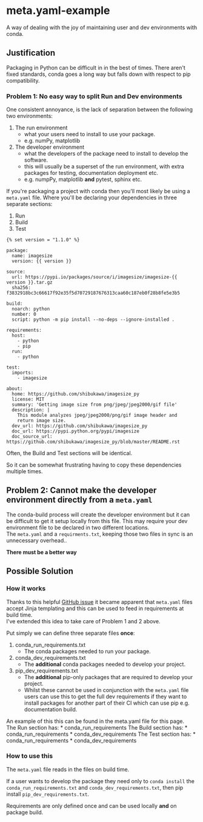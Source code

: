 # meta.yaml-example
A way of dealing with the joy of maintaining user and dev environments with conda.

## Justification

Packaging in Python can be difficult in in the best of times.
There aren't fixed standards, conda goes a long way but falls down with respect to pip compatibility.

### Problem 1: No easy way to split Run and Dev environments

One consistent annoyance, is the lack of separation between the following two environments:
1. The run environment
	* what your users need to install to use your package.
	* e.g. numPy, matplotlib
1. The developer environment
	* what the developers of the package need to install to develop the software.
	* this will usually be a superset of the run environment, with extra packages for testing, documentation deployment etc.
	* e.g. numpPy, matplotlib **and** pytest, sphinx etc.
  
If you're packaging a project with conda then you'll most likely be using a `meta.yaml` file.
Where you'll be declaring your dependencies in three separate sections:
1. Run
1. Build
1. Test

```
{% set version = "1.1.0" %}

package:
  name: imagesize
  version: {{ version }}

source:
  url: https://pypi.io/packages/source/i/imagesize/imagesize-{{ version }}.tar.gz
  sha256: f3832918bc3c66617f92e35f5d70729187676313caa60c187eb0f28b8fe5e3b5

build:
  noarch: python
  number: 0
  script: python -m pip install --no-deps --ignore-installed .

requirements:
  host:
    - python
    - pip
  run:
    - python

test:
  imports:
    - imagesize

about:
  home: https://github.com/shibukawa/imagesize_py
  license: MIT
  summary: 'Getting image size from png/jpeg/jpeg2000/gif file'
  description: |
    This module analyzes jpeg/jpeg2000/png/gif image header and
    return image size.
  dev_url: https://github.com/shibukawa/imagesize_py
  doc_url: https://pypi.python.org/pypi/imagesize
  doc_source_url: https://github.com/shibukawa/imagesize_py/blob/master/README.rst

```

Often, the Build and Test sections will be identical.

So it can be somewhat frustrating having to copy these dependencies multiple times.

## Problem 2: Cannot make the developer environment directly from a `meta.yaml`
The conda-build process will create the developer environment but it can be difficult to get it setup locally from this file.
This may require your dev environment file to be declared in two different locations. <br>
The `meta.yaml` and a `requirments.txt`, keeping those two files in sync is an unnecessary overhead..

**There must be a better way**

## Possible Solution

### How it works
Thanks to this helpful [GitHub issue](https://github.com/conda/conda/issues/6788) it became apparent that `meta.yaml` files accept Jinja templating and this can be used to feed in requirements at build time. <br>
I've extended this idea to take care of Problem 1 and 2 above.

Put simply we can define three separate files **once**:
1. conda_run_requirements.txt
	* The conda packages needed to run your package.
1. conda_dev_requirements.txt
	* The **additional** conda packages needed to develop your project.
1. pip_dev_requirements.txt
	* The **additional** pip-only packages that are required to develop your project.
	* Whilst these cannot be used in conjunction with the `meta.yaml` file users can use this to get the full dev requirements if they want to install packages for another part of their CI which can use pip e.g. documentation build.
  
An example of this this can be found in the meta.yaml file for this page. <br>
The Run section has:
	* conda_run_requirements
The Build section has:
	* conda_run_requirements
	* conda_dev_requirements
The Test section has:
	* conda_run_requirements
	* conda_dev_requirements

### How to use this
The `meta.yaml` file reads in the files on build time.

If a user wants to develop the package they need only to `conda install` the `conda_run_requirements.txt` and `conda_dev_requirements.txt`, then pip install `pip_dev_requirements.txt`.

Requirements are only defined once and can be used locally **and** on package build.




